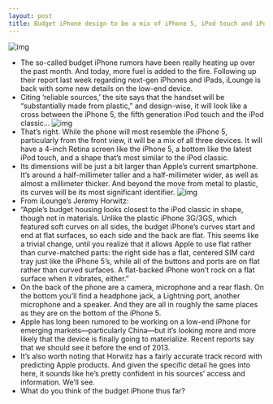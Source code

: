 ```yaml
---
layout: post
title: Budget iPhone design to be a mix of iPhone 5, iPod touch and iPod classic
---
```

![img](http://media.idownloadblog.com/wp-content/uploads/2013/01/budget-iphone-3-5x.jpg)
* The so-called budget iPhone rumors have been really heating up over the past month. And today, more fuel is added to the fire. Following up their report last week regarding next-gen iPhones and iPads, iLounge is back with some new details on the low-end device.
* Citing ‘reliable sources,’ the site says that the handset will be “substantially made from plastic,” and design-wise, it will look like a cross between the iPhone 5, the fifth generation iPod touch and the iPod classic…
![img](http://media.idownloadblog.com/wp-content/uploads/2013/01/budget-iphone-1.jpg)
* That’s right. While the phone will most resemble the iPhone 5, particularly from the front view, it will be a mix of all three devices. It will have a 4-inch Retina screen like the iPhone 5, a bottom like the latest iPod touch, and a shape that’s most similar to the iPod classic.
* Its dimensions will be just a bit larger than Apple’s current smartphone. It’s around a half-millimeter taller and a half-millimeter wider, as well as almost a millimeter thicker. And beyond the move from metal to plastic, its curves will be its most significant identifier.
![img](http://media.idownloadblog.com/wp-content/uploads/2013/01/budget-iphone-2.jpg)
* From iLounge’s Jeremy Horwitz:
* “Apple’s budget housing looks closest to the iPod classic in shape, though not in materials. Unlike the plastic iPhone 3G/3GS, which featured soft curves on all sides, the budget iPhone’s curves start and end at flat surfaces, so each side and the back are flat. This seems like a trivial change, until you realize that it allows Apple to use flat rather than curve-matched parts: the right side has a flat, centered SIM card tray just like the iPhone 5’s, while all of the buttons and ports are on flat rather than curved surfaces. A flat-backed iPhone won’t rock on a flat surface when it vibrates, either.”
* On the back of the phone are a camera, microphone and a rear flash. On the bottom you’ll find a headphone jack, a Lightning port, another microphone and a speaker. And they are all in roughly the same places as they are on the bottom of the iPhone 5.
* Apple has long been rumored to be working on a low-end iPhone for emerging markets—particularly China—but it’s looking more and more likely that the device is finally going to materialize. Recent reports say that we should see it before the end of 2013.
* It’s also worth noting that Horwitz has a fairly accurate track record with predicting Apple products. And given the specific detail he goes into here, it sounds like he’s pretty confident in his sources’ access and information. We’ll see.
* What do you think of the budget iPhone thus far?

